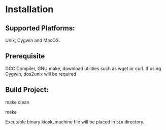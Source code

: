 # Installation

## Supported Platforms:

Unix, Cygwin and MacOS.

## Prerequisite

GCC Compiler, GNU make, download utilities such as wget or curl.
If using Cygwin, dos2unix will be required


## Build Project:

make clean 

make


Excutable binary kiosk_machine file will be placed in `bin` directory.
